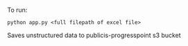 To run: 
```
python app.py <full filepath of excel file>
```

Saves unstructured data to publicis-progresspoint s3 bucket 